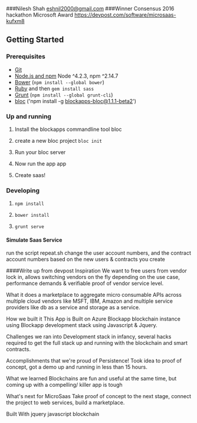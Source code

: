 ###Nilesh Shah eshnil2000@gmail.com
###Winner Consensus 2016 hackathon Microsoft Award
https://devpost.com/software/microsaas-kufxm8

## Getting Started

### Prerequisites

- [Git](https://git-scm.com/)
- [Node.js and npm](nodejs.org) Node ^4.2.3, npm ^2.14.7
- [Bower](bower.io) (`npm install --global bower`)
- [Ruby](https://www.ruby-lang.org) and then `gem install sass`
- [Grunt](http://gruntjs.com/) (`npm install --global grunt-cli`)
- [bloc](http://github.com/blockapps/bloc) ('npm install -g blockapps-bloc@1.1.1-beta2')

### Up and running
1) Install the blockapps commandline tool bloc

2) create a new bloc project `bloc init`


4) Run your bloc server

5) Now run the app app

6) Create saas!

### Developing

1. `npm install`

2. `bower install`

3. `grunt serve` 

#### Simulate Saas Service
run the script repeat.sh
change the user account numbers, and the contract account numbers
based on the new users & contracts you create


####Write up from devpost
Inspiration
We want to free users from vendor lock in, allows switching vendors on the fly depending on the use case, performance demands & verifiable proof of vendor service level.

What it does
a marketplace to aggregate micro consumable APIs across multiple cloud vendors like MSFT, IBM, Amazon and multiple service providers like db as a service and storage as a service.

How we built it
This App is Built on Azure Blockapp blockchain instance using Blockapp development stack using Javascript & Jquery.

Challenges we ran into
Development stack in infancy, several hacks required to get the full stack up and running with the blockchain and smart contracts.

Accomplishments that we're proud of
Persistence! Took idea to proof of concept, got a demo up and running in less than 15 hours.

What we learned
Blockchains are fun and useful at the same time, but coming up with a compelling/ killer app is tough

What's next for MicroSaas
Take proof of concept to the next stage, connect the project to web services, build a marketplace.

Built With
jquery
javascript
blockchain
